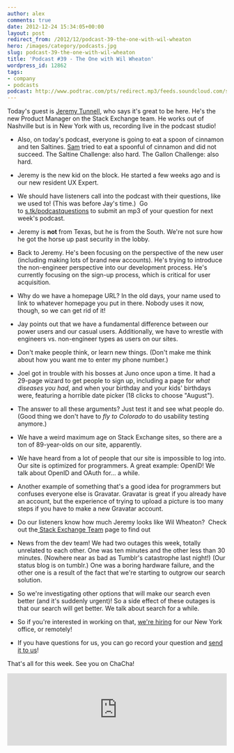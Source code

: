 ```yaml
---
author: alex
comments: true
date: 2012-12-24 15:34:05+00:00
layout: post
redirect_from: /2012/12/podcast-39-the-one-with-wil-wheaton
hero: /images/category/podcasts.jpg
slug: podcast-39-the-one-with-wil-wheaton
title: 'Podcast #39 - The One with Wil Wheaton'
wordpress_id: 12862
tags:
- company
- podcasts
podcast: http://www.podtrac.com/pts/redirect.mp3/feeds.soundcloud.com/stream/72432544-stack-exchange-stack-exchange-podcast-39.mp3
---
```


Today's guest is [Jeremy Tunnell](http://stackexchange.com/users/1635441/jeremy-tunnell), who says it's great to be here. He's the new Product Manager on the Stack Exchange team. He works out of Nashville but is in New York with us, recording live in the podcast studio!



	
  * Also, on today's podcast, everyone is going to eat a spoon of cinnamon and ten Saltines. [Sam](http://stackexchange.com/users/482412/samthebrand) tried to eat a spoonful of cinnamon and did not succeed. The Saltine Challenge: also hard. The Gallon Challenge: also hard.

	
  * Jeremy is the new kid on the block. He started a few weeks ago and is our new resident UX Expert.

	
  * We should have listeners call into the podcast with their questions, like we used to! (This was before Jay's time.)  Go to [s.tk/podcastquestions](http://s.tk/podcastquestions) to submit an mp3 of your question for next week's podcast.

	
  * Jeremy is **not** from Texas, but he is from the South. We're not sure how he got the horse up past security in the lobby.

	
  * Back to Jeremy. He's been focusing on the perspective of the new user (including making lots of brand new accounts). He's trying to introduce the non-engineer perspective into our development process. He's currently focusing on the sign-up process, which is critical for user acquisition.

	
  * Why do we have a homepage URL? In the old days, your name used to link to whatever homepage you put in there. Nobody uses it now, though, so we can get rid of it!

	
  * Jay points out that we have a fundamental difference between our power users and our casual users. Additionally, we have to wrestle with engineers vs. non-engineer types as users on our sites.

	
  * Don't make people think, or learn new things. (Don't make me think about how you want me to enter my phone number.)

	
  * Joel got in trouble with his bosses at Juno once upon a time. It had a 29-page wizard to get people to sign up, including a page for _what diseases you had_, and when your birthday and your kids' birthdays were, featuring a horrible date picker (18 clicks to choose "August").

	
  * The answer to all these arguments? Just test it and see what people do. (Good thing we don't have to _fly to Colorado_ to do usability testing anymore.)

	
  * We have a weird maximum age on Stack Exchange sites, so there are a ton of 89-year-olds on our site, apparently.

	
  * We have heard from a lot of people that our site is impossible to log into. Our site is optimized for programmers. A great example: OpenID! We talk about OpenID and OAuth for… a while.

	
  * Another example of something that's a good idea for programmers but confuses everyone else is Gravatar. Gravatar is great if you already have an account, but the experience of trying to upload a picture is too many steps if you have to make a new Gravatar account.

	
  * Do our listeners know how much Jeremy looks like Wil Wheaton?  Check out the[ Stack Exchange Team](http://stackexchange.com/about/team) page to find out

	
  * News from the dev team! We had two outages this week, totally unrelated to each other. One was ten minutes and the other less than 30 minutes. (Nowhere near as bad as Tumblr's catastrophe last night!) (Our status blog is on tumblr.) One was a boring hardware failure, and the other one is a result of the fact that we're starting to outgrow our search solution.

	
  * So we're investigating other options that will make our search even better (and it's suddenly urgent)! So a side effect of these outages is that our search will get better. We talk about search for a while.

	
  * So if you're interested in working on that, [we're hiring](http://stackexchange.com/about/hiring) for our New York office, or remotely!

	
  * If you have questions for us, you can go record your question and [send it to us](http://s.tk/podcastquestions)!


That's all for this week. See you on ChaCha!


<iframe src="https://w.soundcloud.com/player/?url=http%3A%2F%2Fapi.soundcloud.com%2Ftracks%2F72432544" frameborder="no" scrolling="no" width="100%" height="166"></iframe></p>
